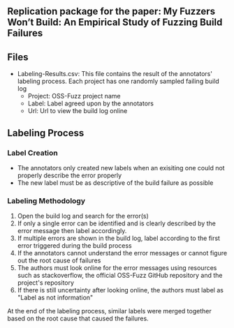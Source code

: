 ## Replication package for the paper: My Fuzzers Won’t Build: An Empirical Study of Fuzzing Build Failures

## Files
- Labeling-Results.csv: This file contains the result of the annotators' labeling process. Each project has one randomly sampled failing build log
    - Project: OSS-Fuzz project name
    - Label: Label agreed upon by the annotators
    - Url: Url to view the build log online

## Labeling Process

### Label Creation
- The annotators only created new labels when an exisiting one could not properly describe the error properly
- The new label must be as descriptive of the build failure as possible

### Labeling Methodology
1. Open the build log and search for the error(s)
2. If only a single error can be identified and is clearly described by the error message then label accordingly.
3. If multiple errors are shown in the build log, label according to the first error triggered during the build process
4. If the annotators cannot understand the error messages or cannot figure out the root cause of failures
5. The authors must look online for the error messages using resources such as stackoverflow, the official OSS-Fuzz GitHub repository and the project's repository
6. If there is still uncertainty after looking online, the authors must label as "Label as not information"

At the end of the labeling process, similar labels were merged together based on the root cause that caused the failures.
